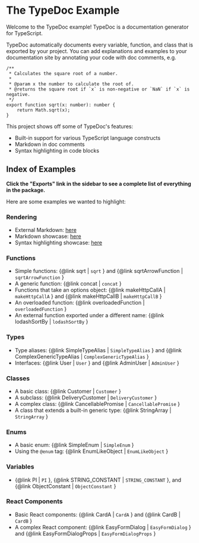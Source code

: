 # The TypeDoc Example

Welcome to the TypeDoc example! TypeDoc is a documentation generator for
TypeScript.

TypeDoc automatically documents every variable, function, and class
that is exported by your project. You can add explanations and examples to your
documentation site by annotating your code with doc comments, e.g.

```
/**
 * Calculates the square root of a number.
 *
 * @param x the number to calculate the root of.
 * @returns the square root if `x` is non-negative or `NaN` if `x` is negative.
 */
export function sqrt(x: number): number {
    return Math.sqrt(x);
}
```

This project shows off some of TypeDoc's features:

-   Built-in support for various TypeScript language constructs
-   Markdown in doc comments
-   Syntax highlighting in code blocks

## Index of Examples

**Click the "Exports" link in the sidebar to see a complete list of everything in
the package.**

Here are some examples we wanted to highlight:

### Rendering

-   External Markdown: [here](./src/documents/external-markdown.md)
-   Markdown showcase: [here](./src/documents/markdown.md)
-   Syntax highlighting showcase: [here](./src/documents/syntax-highlighting.md)

### Functions

-   Simple functions: {@link sqrt | `sqrt` } and {@link sqrtArrowFunction | `sqrtArrowFunction` }
-   A generic function: {@link concat | `concat` }
-   Functions that take an options object: {@link makeHttpCallA | `makeHttpCallA` } and {@link makeHttpCallB | `makeHttpCallB` }
-   An overloaded function: {@link overloadedFunction | `overloadedFunction` }
-   An external function exported under a different name: {@link lodashSortBy | `lodashSortBy` }

### Types

-   Type aliases: {@link SimpleTypeAlias | `SimpleTypeAlias` } and {@link ComplexGenericTypeAlias | `ComplexGenericTypeAlias` }
-   Interfaces: {@link User | `User` } and {@link AdminUser | `AdminUser` }

### Classes

-   A basic class: {@link Customer | `Customer` }
-   A subclass: {@link DeliveryCustomer | `DeliveryCustomer` }
-   A complex class: {@link CancellablePromise | `CancellablePromise` }
-   A class that extends a built-in generic type: {@link StringArray | `StringArray` }

### Enums

-   A basic enum: {@link SimpleEnum | `SimpleEnum` }
-   Using the `@enum` tag: {@link EnumLikeObject | `EnumLikeObject` }

### Variables

-   {@link PI | `PI` }, {@link STRING_CONSTANT | `STRING_CONSTANT` }, and {@link ObjectConstant | `ObjectConstant` }

### React Components

-   Basic React components: {@link CardA | `CardA` } and {@link CardB | `CardB` }
-   A complex React component: {@link EasyFormDialog | `EasyFormDialog` } and {@link EasyFormDialogProps | `EasyFormDialogProps` }
